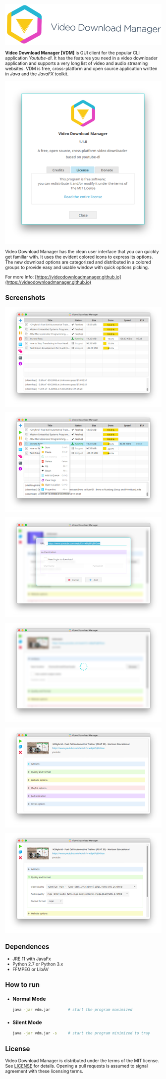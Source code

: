 ![VDM Logo](assets/logo-wide.png)

**Video Download Manager [VDM]** is GUI client for the popular CLI application *Youtube-dl*. It has the features you need in a video downloader application and supports a very long list of video and audio streaming websites. VDM is free, cross-platform and open source application written in *Java* and the *JavaFX* toolkit.

![About](assets/screenshot-1.png)

Video Download Manager has the clean user interface that you can quickly get familiar with. It uses the evident colored icons to express its options. The new download options are categorized and distributed in a colored groups to provide easy and usable window with quick options picking.



For more Info:
[https://videodownloadmanager.github.io](https://videodownloadmanager.github.io)



## Screenshots

![home window](assets/screenshot-2.png)

![menu](assets/screenshot-7.png)

![add new download](assets/screenshot-3.png)

![loading download info](assets/screenshot-4.png)

![new download options](assets/screenshot-5.png)

![select quality and format](assets/screenshot-6.png)



## Dependences

- JRE 11 with JavaFx
- Python 2.7 or Python 3.x
- FFMPEG or LibAV



## How to run

- ### Normal Mode

  ```bash
  java -jar vdm.jar        # start the program maximized
  ```

- ### Silent Mode

  ```bash
  java -jar vdm.jar -s     # start the program minimized to tray
  ```



## License

Video Download Manager is distributed under the terms of the MIT license. See [LICENSE](LICENSE) for details. Opening a pull requests is assumed to signal agreement with these licensing terms.